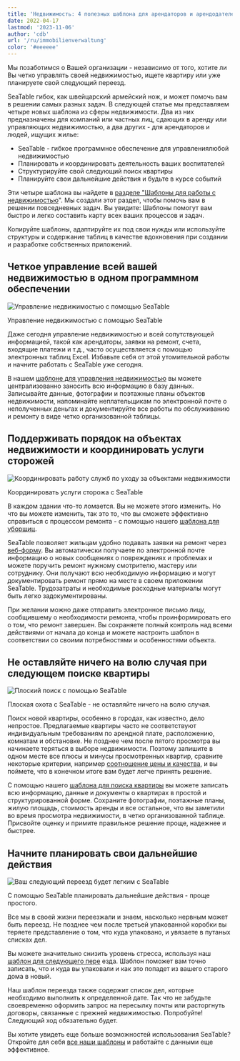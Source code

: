 ```yaml
---
title: 'Недвижимость: 4 полезных шаблона для арендаторов и арендодателей'
date: 2022-04-17
lastmod: '2023-11-06'
author: 'cdb'
url: '/ru/immobilienverwaltung'
color: '#eeeeee'
---
```


Мы позаботимся о Вашей организации - независимо от того, хотите ли Вы четко управлять своей недвижимостью, ищете квартиру или уже планируете свой следующий переезд.

SeaTable гибок, как швейцарский армейский нож, и может помочь вам в решении самых разных задач. В следующей статье мы представляем четыре новых шаблона из сферы недвижимости. Два из них предназначены для компаний или частных лиц, сдающих в аренду или управляющих недвижимостью, а два других - для арендаторов и людей, ищущих жилье:

- SeaTable - гибкое программное обеспечение для управлениялюбой недвижимостью
- Планировать и координировать деятельность ваших воспитателей
- Структурируйте свой следующий поиск квартиры
- Планируйте свои дальнейшие действия и будьте в курсе событий

Эти четыре шаблона вы найдете в [разделе "Шаблоны для работы с недвижимостью](https://seatable.io/ru/vorlagen/immobilien/)". Мы создали этот раздел, чтобы помочь вам в решении повседневных задач. Вы увидите: Шаблоны помогут вам быстро и легко составить карту всех ваших процессов и задач.

Копируйте шаблоны, адаптируйте их под свои нужды или используйте структуры и содержание таблиц в качестве вдохновения при создании и разработке собственных приложений.

## Четкое управление всей вашей недвижимостью в одном программном обеспечении

![Управление недвижимостью с помощью SeaTable](https://seatable.io/wp-content/uploads/2022/04/seatable-property-management.png)

Управление недвижимостью с помощью SeaTable

Даже сегодня управление недвижимостью и всей сопутствующей информацией, такой как арендаторы, заявки на ремонт, счета, входящие платежи и т.д., часто осуществляется с помощью электронных таблиц Excel. Избавьте себя от этой утомительной работы и начните работать с SeaTable уже сегодня.

В нашем [шаблоне для управления недвижимостью](https://seatable.io/ru/vorlage/ufyf6scpsgucxv8y0g9asw/) вы можете централизованно заносить всю информацию в базу данных. Записывайте данные, фотографии и поэтажные планы объектов недвижимости, напоминайте неплательщикам по электронной почте о неполученных деньгах и документируйте все работы по обслуживанию и ремонту в виде четко организованной таблицы.

## Поддерживать порядок на объектах недвижимости и координировать услуги сторожей

![Координировать работу служб по уходу за объектами недвижимости](https://seatable.io/wp-content/uploads/2022/04/hausmeisterdienste-seatable.png)

Координировать услуги сторожа с SeaTable

В каждом здании что-то ломается. Вы не можете этого изменить. Но что вы можете изменить, так это то, что вы сможете эффективно справиться с процессом ремонта - с помощью нашего [шаблона для уборщиц](https://seatable.io/ru/vorlage/og4b3ghdrlippbkd3itqfg/).

SeaTable позволяет жильцам удобно подавать заявки на ремонт через [веб-форму](https://seatable.io/ru/docs/handbuch/seatable-nutzen/webformulare/). Вы автоматически получаете по электронной почте информацию о новых сообщениях о повреждениях и проблемах и можете поручить ремонт нужному смотрителю, мастеру или сотруднику. Они получают всю необходимую информацию и могут документировать ремонт прямо на месте в своем приложении SeaTable. Трудозатраты и необходимые расходные материалы могут быть легко задокументированы.

При желании можно даже отправить электронное письмо лицу, сообщившему о необходимости ремонта, чтобы проинформировать его о том, что ремонт завершен. Вы сохраняете полный контроль над всеми действиями от начала до конца и можете настроить шаблон в соответствии со своими потребностями и особенностями объекта.

## Не оставляйте ничего на волю случая при следующем поиске квартиры

![Плоский поиск с помощью SeaTable](https://seatable.io/wp-content/uploads/2022/04/wohnungssuche-seatable-vorlage-immobilien.png)

Плоская охота с SeaTable - не оставляйте ничего на волю случая.

Поиск новой квартиры, особенно в городах, как известно, дело непростое. Предлагаемые квартиры часто не соответствуют индивидуальным требованиям по арендной плате, расположению, комнатам и обстановке. Не позднее чем после пятого просмотра вы начинаете теряться в выборе недвижимости. Поэтому запишите в одном месте все плюсы и минусы просмотренных квартир, сравните некоторые критерии, например [соотношение цены и качества](https://de.wikipedia.org/wiki/Preis-Leistungs-Verhältnis), и вы поймете, что в конечном итоге вам будет легче принять решение.

С помощью нашего [шаблона для поиска квартиры](https://seatable.io/ru/vorlage/ggr4kqd4quazbz6fivljgg/) вы можете записать всю информацию, данные и документы о квартирах в простой и структурированной форме. Сохраните фотографии, поэтажные планы, жилую площадь, стоимость аренды и все остальное, что вы заметили во время просмотра недвижимости, в четко организованной таблице. Присвойте оценку и примите правильное решение проще, надежнее и быстрее.

## Начните планировать свои дальнейшие действия

![Ваш следующий переезд будет легким с SeaTable](https://seatable.io/wp-content/uploads/2022/04/umzugsliste-seatable-immobilien.png)

С помощью SeaTable планировать дальнейшие действия - проще простого.

Все мы в своей жизни переезжали и знаем, насколько нервным может быть переезд. Не позднее чем после третьей упакованной коробки вы теряете представление о том, что куда упаковано, и увязаете в путаных списках дел.

Вы можете значительно снизить уровень стресса, используя наш [шаблон для следующего пере](https://seatable.io/ru/vorlage/h3kzygydsysdrzun-h-fxq/) езда. Шаблон поможет вам точно записать, что и куда вы упаковали и как это попадет из вашего старого дома в новый.

Наш шаблон переезда также содержит список дел, которые необходимо выполнить к определенной дате. Так что не забудьте своевременно оформить запрос на пересылку почты или расторгнуть договоры, связанные с прежней недвижимостью. Попробуйте! Следующий ход обязательно будет.

Вы хотите увидеть еще больше возможностей использования SeaTable? Откройте для себя [все наши шаблоны](https://seatable.io/ru/vorlagen/) и работайте с данными еще эффективнее.
